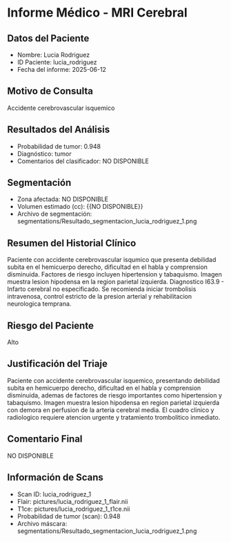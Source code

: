 # Informe Médico - MRI Cerebral

## Datos del Paciente
- Nombre: Lucia Rodriguez
- ID Paciente: lucia_rodriguez
- Fecha del informe: 2025-06-12

## Motivo de Consulta
Accidente cerebrovascular isquemico

## Resultados del Análisis
- Probabilidad de tumor: 0.948
- Diagnóstico: tumor
- Comentarios del clasificador: NO DISPONIBLE

## Segmentación
- Zona afectada: NO DISPONIBLE
- Volumen estimado (cc): {{NO DISPONIBLE}}
- Archivo de segmentación: segmentations/Resultado_segmentacion_lucia_rodriguez_1.png

## Resumen del Historial Clínico
Paciente con accidente cerebrovascular isqumico que presenta debilidad subita en el hemicuerpo derecho, dificultad en el habla y comprension disminuida. Factores de riesgo incluyen hipertension y tabaquismo. Imagen muestra lesion hipodensa en la region parietal izquierda. Diagnostico I63.9 - Infarto cerebral no especificado. Se recomienda iniciar trombolisis intravenosa, control estricto de la presion arterial y rehabilitacion neurologica temprana.

## Riesgo del Paciente
Alto

## Justificación del Triaje
Paciente con accidente cerebrovascular isquemico, presentando debilidad subita en hemicuerpo derecho, dificultad en el habla y comprension disminuida, ademas de factores de riesgo importantes como hipertension y tabaquismo. Imagen muestra lesion hipodensa en region parietal izquierda con demora en perfusion de la arteria cerebral media. El cuadro clinico y radiologico requiere atencion urgente y tratamiento trombolitico inmediato.

## Comentario Final
NO DISPONIBLE

## Información de Scans
- Scan ID: lucia_rodriguez_1
- Flair: pictures/lucia_rodriguez_1_flair.nii
- T1ce: pictures/lucia_rodriguez_1_t1ce.nii
- Probabilidad de tumor (scan): 0.948
- Archivo máscara: segmentations/Resultado_segmentacion_lucia_rodriguez_1.png
